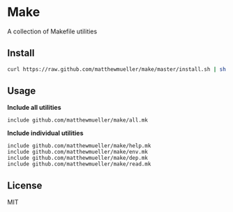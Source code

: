 # Make

A collection of Makefile utilities

## Install

```sh
curl https://raw.github.com/matthewmueller/make/master/install.sh | sh
```

## Usage

**Include all utilities**

```make
include github.com/matthewmueller/make/all.mk
```

**Include individual utilities**

```make
include github.com/matthewmueller/make/help.mk
include github.com/matthewmueller/make/env.mk
include github.com/matthewmueller/make/dep.mk
include github.com/matthewmueller/make/read.mk
```

## License

MIT
